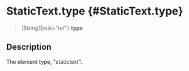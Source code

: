 StaticText.type {#StaticText.type}
===============

> [String]{role="ref"} **type**

Description
-----------

The element type, \"statictext\".
